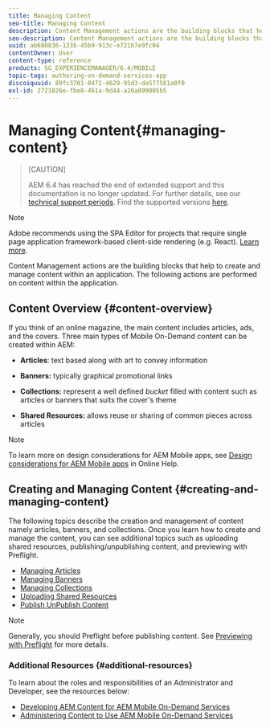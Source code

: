 ```yaml
---
title: Managing Content
seo-title: Managing Content
description: Content Management actions are the building blocks that help to create and manage content within an application. Follow this page to learn more.
seo-description: Content Management actions are the building blocks that help to create and manage content within an application. Follow this page to learn more.
uuid: ab680836-133b-45b9-913c-e721b7e9fc04
contentOwner: User
content-type: reference
products: SG_EXPERIENCEMANAGER/6.4/MOBILE
topic-tags: authoring-on-demand-services-app
discoiquuid: 89fc3701-0472-4629-95d3-da577581a0f0
exl-id: 2721826e-fbe8-461a-9d44-a26a099005b5
---
```

# Managing Content{#managing-content}

>[CAUTION]
>
>AEM 6.4 has reached the end of extended support and this documentation is no longer updated. For further details, see our [technical support periods](https://helpx.adobe.com/support/programs/eol-matrix.html). Find the supported versions [here](https://experienceleague.adobe.com/docs/).

>[!NOTE]
>
>Adobe recommends using the SPA Editor for projects that require single page application framework-based client-side rendering (e.g. React). [Learn more](/help/sites-developing/spa-overview.md).

Content Management actions are the building blocks that help to create and manage content within an application. The following actions are performed on content within the application.

## Content Overview {#content-overview}

If you think of an online magazine, the main content includes articles, ads, and the covers. Three main types of Mobile On-Demand content can be created within AEM:

* **Articles**: text based along with art to convey information
* **Banners:** typically graphical promotional links
* **Collections:** represent a well defined *bucket* filled with content such as articles or banners that suits the cover's theme

* **Shared Resources:** allows reuse or sharing of common pieces across articles

>[!NOTE]
>
>To learn more on design considerations for AEM Mobile apps, see [Design considerations for AEM Mobile apps](https://helpx.adobe.com/digital-publishing-solution/help/design-app.html) in Online Help.

## Creating and Managing Content {#creating-and-managing-content}

The following topics describe the creation and management of content namely articles, banners, and collections. Once you learn how to create and manage the content, you can see additional topics such as uploading shared resources, publishing/unpublishing content, and previewing with Preflight.

* [Managing Articles](/help/mobile/mobile-on-demand-managing-articles.md)
* [Managing Banners](/help/mobile/mobile-on-demand-managing-banners.md)
* [Managing Collections](/help/mobile/mobile-on-demand-managing-collections.md)
* [Uploading Shared Resources](/help/mobile/mobile-on-demand-shared-resources.md)
* [Publish UnPublish Content](/help/mobile/mobile-on-demand-publishing-unpublishing.md)

>[!NOTE]
>
>Generally, you should Preflight before publishing content. See [Previewing with Preflight](/help/mobile/aem-mobile-manage-ondemand-services.md) for more details.

### Additional Resources {#additional-resources}

To learn about the roles and responsibilities of an Administrator and Developer, see the resources below:

* [Developing AEM Content for AEM Mobile On-Demand Services](/help/mobile/aem-mobile-on-demand.md)
* [Administering Content to Use AEM Mobile On-Demand Services](/help/mobile/aem-mobile.md)
